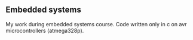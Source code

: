 ## Embedded systems
My work during embedded systems course.
Code written only in c on avr microcontrollers (atmega328p).
